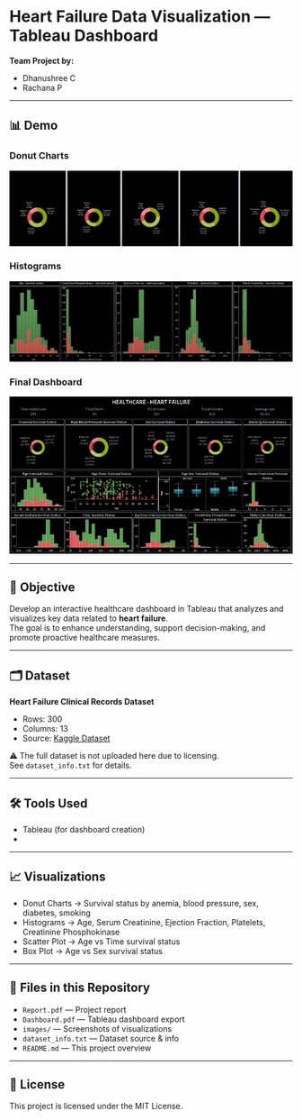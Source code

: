 # Heart Failure Data Visualization — Tableau Dashboard

**Team Project by:**  
- Dhanushree C   
- Rachana P   

---

## 📊 Demo

### Donut Charts
![Donut Charts](images/donut_charts.png)

### Histograms
![Histograms](images/histograms.png)

### Final Dashboard
![Final Dashboard](images/final_dashboard.png)


---

## 🎯 Objective
Develop an interactive healthcare dashboard in Tableau that analyzes and visualizes key data related to **heart failure**.  
The goal is to enhance understanding, support decision-making, and promote proactive healthcare measures.

---

## 🗂️ Dataset
**Heart Failure Clinical Records Dataset**  
- Rows: 300  
- Columns: 13  
- Source: [Kaggle Dataset](https://www.kaggle.com/datasets/andrewmvd/heart-failure-clinical-data)  

⚠️ The full dataset is not uploaded here due to licensing.  
See `dataset_info.txt` for details.

---

## 🛠️ Tools Used
- Tableau (for dashboard creation)
- 
---

## 📈 Visualizations
- Donut Charts → Survival status by anemia, blood pressure, sex, diabetes, smoking  
- Histograms → Age, Serum Creatinine, Ejection Fraction, Platelets, Creatinine Phosphokinase  
- Scatter Plot → Age vs Time survival status  
- Box Plot → Age vs Sex survival status  

---

## 📄 Files in this Repository
- `Report.pdf` — Project report  
- `Dashboard.pdf` — Tableau dashboard export  
- `images/` — Screenshots of visualizations  
- `dataset_info.txt` — Dataset source & info  
- `README.md` — This project overview  

---


## 📜 License
This project is licensed under the MIT License.  


